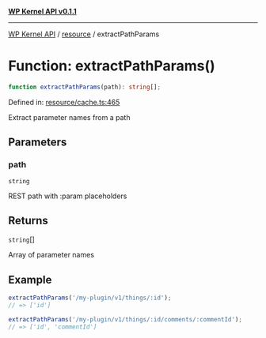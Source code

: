 [**WP Kernel API v0.1.1**](../../README.md)

---

[WP Kernel API](../../README.md) / [resource](../README.md) / extractPathParams

# Function: extractPathParams()

```ts
function extractPathParams(path): string[];
```

Defined in: [resource/cache.ts:465](https://github.com/theGeekist/wp-kernel/blob/main/packages/kernel/src/resource/cache.ts#L465)

Extract parameter names from a path

## Parameters

### path

`string`

REST path with :param placeholders

## Returns

`string`[]

Array of parameter names

## Example

```ts
extractPathParams('/my-plugin/v1/things/:id');
// => ['id']

extractPathParams('/my-plugin/v1/things/:id/comments/:commentId');
// => ['id', 'commentId']
```
